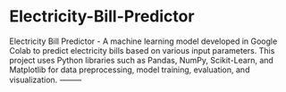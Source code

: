 # Electricity-Bill-Predictor
Electricity Bill Predictor - A machine learning model developed in Google Colab to predict electricity bills based on various input parameters. This project uses Python libraries such as Pandas, NumPy, Scikit-Learn, and Matplotlib for data preprocessing, model training, evaluation, and visualization.  ⸻

